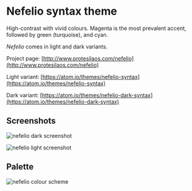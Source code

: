 # Nefelio syntax theme

High-contrast with vivid colours. Magenta is the most prevalent accent, followed by green (turquoise), and cyan.

*Nefelio* comes in light and dark variants.

Project page: [http://www.protesilaos.com/nefelio](http://www.protesilaos.com/nefelio)

Light variant: [https://atom.io/themes/nefelio-syntax](https://atom.io/themes/nefelio-syntax)

Dark variant: [https://atom.io/themes/nefelio-dark-syntax](https://atom.io/themes/nefelio-dark-syntax)

## Screenshots

![nefelio dark screenshot](https://raw.githubusercontent.com/protesilaos/prot16/master/nefelio/img/nefelio_dark_sample.png)

![nefelio light screenshot](https://raw.githubusercontent.com/protesilaos/prot16/master/nefelio/img/nefelio_light_sample.png)

## Palette

![nefelio colour scheme](https://raw.githubusercontent.com/protesilaos/prot16/master/nefelio/img/nefelio_colours.png)
